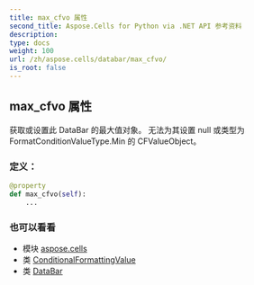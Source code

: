 ```yaml
---
title: max_cfvo 属性
second_title: Aspose.Cells for Python via .NET API 参考资料
description:
type: docs
weight: 100
url: /zh/aspose.cells/databar/max_cfvo/
is_root: false
---
```

## max_cfvo 属性

获取或设置此 DataBar 的最大值对象。
无法为其设置 null 或类型为 FormatConditionValueType.Min 的 CFValueObject。
### 定义：
```python
@property
def max_cfvo(self):
    ...
```

### 也可以看看
* 模块 [aspose.cells](../../)
* 类 [ConditionalFormattingValue](/cells/python-net/zh/aspose.cells/conditionalformattingvalue)
* 类 [DataBar](/cells/python-net/zh/aspose.cells/databar)
